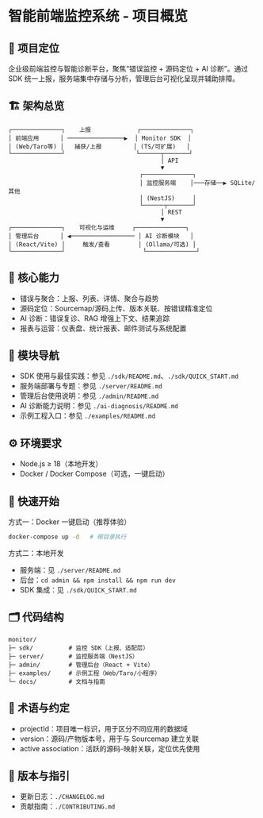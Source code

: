 # 智能前端监控系统 - 项目概览

## 🎯 项目定位

企业级前端监控与智能诊断平台，聚焦“错误监控 + 源码定位 + AI 诊断”。通过 SDK 统一上报，服务端集中存储与分析，管理后台可视化呈现并辅助排障。

## 🏗️ 架构总览

```
┌──────────────┐    上报             ┌──────────────┐
│ 前端应用      │ ────────────────▶  │ Monitor SDK  │
│ (Web/Taro等) │   捕获/上报         │ (TS/可扩展)   │
└──────────────┘                    └──────┬───────┘
                                           │ API
                                           ▼
                                     ┌──────────────┐
                                     │ 监控服务端    │───存储──▶ SQLite/其他
                                     │ (NestJS)     │
                                     └──────┬───────┘
                                           │ REST
                                           ▼
┌──────────────┐    可视化与运维     ┌──────────────┐
│ 管理后台      │ ◀────────────────── │ AI 诊断模块   │
│ (React/Vite) │     触发/查看        │ (Ollama/可选) │
└──────────────┘                      └──────────────┘
```

## 🚀 核心能力

- 错误与聚合：上报、列表、详情、聚合与趋势
- 源码定位：Sourcemap/源码上传、版本关联、按错误精准定位
- AI 诊断：错误复诊、RAG 增强上下文、结果追踪
- 报表与运营：仪表盘、统计报表、邮件测试与系统配置

## 🧩 模块导航

- SDK 使用与最佳实践：参见 `./sdk/README.md`、`./sdk/QUICK_START.md`
- 服务端部署与专题：参见 `./server/README.md`
- 管理后台使用说明：参见 `./admin/README.md`
- AI 诊断能力说明：参见 `./ai-diagnosis/README.md`
- 示例工程入口：参见 `./examples/README.md`

## ⚙️ 环境要求

- Node.js ≥ 18（本地开发）
- Docker / Docker Compose（可选，一键启动）

## 🏃 快速开始

方式一：Docker 一键启动（推荐体验）

```bash
docker-compose up -d   # 根目录执行
```

方式二：本地开发

- 服务端：见 `./server/README.md`
- 后台：`cd admin && npm install && npm run dev`
- SDK 集成：见 `./sdk/QUICK_START.md`

## 🗂️ 代码结构

```
monitor/
├─ sdk/          # 监控 SDK（上报、适配层）
├─ server/       # 监控服务端（NestJS）
├─ admin/        # 管理后台（React + Vite）
├─ examples/     # 示例工程（Web/Taro/小程序）
└─ docs/         # 文档与指南
```

## 📎 术语与约定

- projectId：项目唯一标识，用于区分不同应用的数据域
- version：源码/产物版本号，用于与 Sourcemap 建立关联
- active association：活跃的源码-映射关联，定位优先使用

## 🧾 版本与指引

- 更新日志：`./CHANGELOG.md`
- 贡献指南：`./CONTRIBUTING.md`
